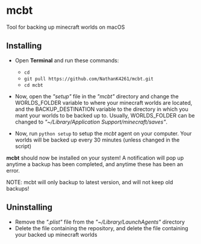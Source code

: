 # mcbt
Tool for backing up minecraft worlds on macOS

## Installing
* Open **Terminal** and run these commands:
  * `cd`
  * `git pull https://github.com/NathanK4261/mcbt.git`
  * `cd mcbt`

* Now, open the _"setup"_ file in the _"mcbt"_ directory and change the WORLDS_FOLDER variable to where your minecraft worlds are located, and the BACKUP_DESTINATION variable to the directory in which you mant your worlds to be backed up to. Usually, WORLDS_FOLDER can be changed to _"~/Library/Application Support/minecraft/saves"_.
* Now, run `python setup` to setup the _mcbt_ agent on your computer. Your worlds will be backed up every 30 minutes (unless changed in the script)

**mcbt** should now be installed on your system! A notification will pop up anytime a backup has been completed, and anytime these has been an error.

NOTE: mcbt will only backup to latest version, and will not keep old backups!

## Uninstalling
* Remove the _".plist"_ file from the _"~/Library/LaunchAgents"_ directory
* Delete the file containing the repository, and delete the file containing your backed up minecraft worlds
